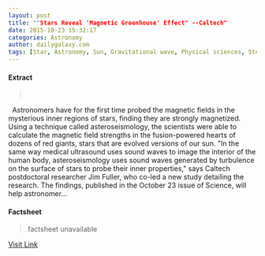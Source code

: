 ```yaml
---
layout: post
title: ""Stars Reveal 'Magnetic Greenhouse' Effect" --Caltech"
date: 2015-10-23 15:32:17
categories: Astronomy
author: dailygalaxy.com
tags: [Star, Astronomy, Sun, Gravitational wave, Physical sciences, Stellar astronomy, Stars, Nature, Physical phenomena, Applied and interdisciplinary physics, Physics, Astronomical objects, Outer space]
---
```



#### Extract
>       Astronomers have for the first time probed the magnetic fields in the mysterious inner regions of stars, finding they are strongly magnetized. Using a technique called asteroseismology, the scientists were able to calculate the magnetic field strengths in the fusion-powered hearts of dozens of red giants, stars that are evolved versions of our sun. "In the same way medical ultrasound uses sound waves to image the interior of the human body, asteroseismology uses sound waves generated by turbulence on the surface of stars to probe their inner properties," says Caltech postdoctoral researcher Jim Fuller, who co-led a new study detailing the research. The findings, published in the October 23 issue of Science, will help astronomer...

#### Factsheet
>factsheet unavailable

[Visit Link](http://www.dailygalaxy.com/my_weblog/2015/10/stars-reveal-magnetic-greenhouse-effect-caltech.html)


